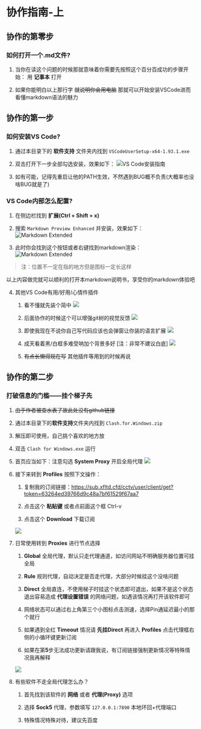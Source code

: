 # 协作指南-上

## 协作的第零步

### 如何打开一个.md文件?

1. 当你在读这个问题的时候那就意味着你需要先按照这个百分百成功的步骤开始： 用 **记事本** 打开

2. 如果你能明白以上那行字 ~~就说明你会用电脑~~ 那就可以开始安装VSCode进而看懂markdown语法的魅力

## 协作的第一步

### 如何安装VS Code?

1. 通过本目录下的 **软件支持** 文件夹内找到 `VSCodeUserSetup-x64-1.93.1.exe`

2. 双击打开下一步全部勾选安装，效果如下：
![VS Code安装指南](Pic/VSCode-1.jpg)

3. 如有可能，记得先重启让他的PATH生效，不然遇到BUG概不负责(大概率也没啥BUG就是了)

### VS Code内部怎么配置?

1. 在侧边栏找到 **扩展(Ctrl + Shift + x)**

2. 搜索 `Markdown Preview Enhanced` 并安装，效果如下：
![Markdown Extended](Pic/markdownExtended-1.jpg)

3. 此时你会找到这个按钮或者右键找到markdown渲染：
![Markdown Extended](Pic/markdownExtended-2.jpg)
> 注：位置不一定在指的地方但是图标一定长这样

以上内容做完就可以顺利的打开本markdown说明书，享受你的markdown体验吧

4. 其他VS Code有用/好用/心情件插件

    1. 看不懂就先装个简中
    ![](Pic/VSCode-2.jpg)

    2. 后面协作的时候这个可以增强git树的视觉反馈
    ![](Pic/VSCode-3.jpg)

    3. 即使我现在不说你自己写代码应该也会弹窗让你装的语言扩展
    ![](Pic/VSCode-4.jpg)

    4. 成天看着黑/白框多难受呐加个背景多好 [注：非常不建议白底]
    ![](Pic/VSCode-5.jpg)

    5. ~~有点长懒得现在写~~ 其他插件等用到的时候再说
    
## 协作的第二步

### 打破信息的门槛——挂个梯子先

1. ~~由于作者被查水表了故此处没有github链接~~

2. 通过本目录下的**软件支持**文件夹内找到 `Clash.for.Windows.zip`

3. 解压即可使用，自己挑个喜欢的地方放

4. 双击 `Clash for Windows.exe` 运行

5. 首页应当如下：注意勾选 **System Proxy** 开启全局代理
![](Pic/cfw-1.jpg)

6. 接下来转到 **Profiles** 按照下文操作：

    1. 复制我的订阅链接：https://sub.xfltd.cfd/cctv/user/client/get?token=63264ed39766d9c48a7bf61529f67aa7

    2. 点击这个 **粘贴键** 或者点前面这个框 Ctrl-v

    3. 点击这个 **Download** 下载订阅

    ![](Pic/cfw-2.jpg)

7. 日常使用转到 **Proxies** 进行节点选择

    1. **Global** 全局代理，默认只走代理通道，如访问网站不明确服务器位置可挂全局

    2. **Rule** 规则代理，自动决定是否走代理，大部分时候挂这个没啥问题

    3. **Direct** 全局直连，不使用梯子时挂这个状态即可退出，如果不是这个状态退出容易造成 **代理设置错误** 的网络问题，如遇该情况再打开该软件即可

    4. 网络状态可以通过右上角第三个小图标点击测速，选择Pin通延迟最小的那个就行

    5. 如果遇到全红 **Timeout** 情况请 **先挂Direct** 再进入 **Profiles** 点击代理框右侧的小循环键更新订阅

    6. 如果在第**5**步无法成功更新请跟我说，有订阅链接强制更新情况等特殊情况我再解释

    ![](Pic/cfw-3.jpg)

8. 有些软件不走全局代理怎么办？

    1. 首先找到该软件的 **网络** 或者 **代理(Proxy)** 选项

    2. 选择 **Sock5** 代理，参数填写 `127.0.0.1:7890` 本地环回+代理端口

    3. 特殊情况特殊对待，建议先百度
